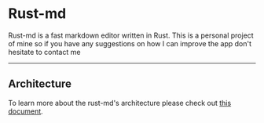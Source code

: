 # Rust-md

Rust-md is a fast markdown editor written in Rust. This is a personal project of mine so if you have any suggestions on how I can improve the app don't hesitate to contact me

---

## Architecture

To learn more about the rust-md's architecture please check out [this document](/docs/rust-md-architecture.md).
